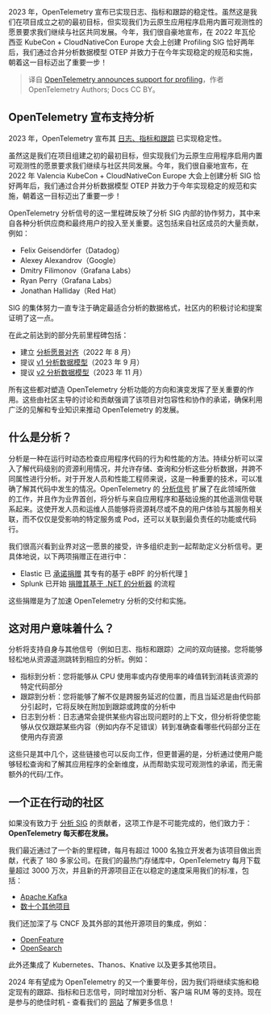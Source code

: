 
<!--
title: OpenTelemetry宣布支持分析
cover: https://opentelemetry.io/img/social/logo-wordmark-001.png
-->

2023 年，OpenTelemetry 宣布已实现日志、指标和跟踪的稳定性。虽然这是我们在项目成立之初的最初目标，但实现我们为云原生应用程序启用内置可观测性的愿景要求我们继续与社区共同发展。今年，我们很自豪地宣布，在 2022 年瓦伦西亚 KubeCon + CloudNativeCon Europe 大会上创建 Profiling SIG 恰好两年后，我们通过合并分析数据模型 OTEP 并致力于在今年实现稳定的规范和实施，朝着这一目标迈出了重要一步！

> 译自 [OpenTelemetry announces support for profiling](https://opentelemetry.io/blog/2024/profiling/)，作者 OpenTelemetry Authors; Docs CC BY。


## OpenTelemetry 宣布支持分析

2023 年，OpenTelemetry 宣布其 [日志、指标和跟踪](https://www.cncf.io/blog/2023/11/07/opentelemetry-at-kubecon-cloudnativecon-north-america-2023-update/) 已实现稳定性。

虽然这是我们在项目组建之初的最初目标，但实现我们为云原生应用程序启用内置可观测性的愿景要求我们继续与社区共同发展。今年，我们很自豪地宣布，在 2022 年 Valencia KubeCon + CloudNativeCon Europe 大会上创建分析 SIG 恰好两年后，我们通过合并分析数据模型 OTEP 并致力于今年实现稳定的规范和实施，朝着这一目标迈出了重要一步！

OpenTelemetry 分析信号的这一里程碑反映了分析 SIG 内部的协作努力，其中来自各种分析供应商和最终用户的投入至关重要。这包括来自社区成员的大量贡献，例如：

- Felix Geisendörfer（Datadog）
- Alexey Alexandrov（Google）
- Dmitry Filimonov（Grafana Labs）
- Ryan Perry（Grafana Labs）
- Jonathan Halliday（Red Hat）

SIG 的集体努力一直专注于确定最适合分析的数据格式，社区内的积极讨论和提案证明了这一点。

在此之前达到的部分先前里程碑包括：

- 建立 [分析愿景对齐](https://github.com/open-telemetry/oteps/pull/212)（2022 年 8 月）
- 提议 [v1 分析数据模型](https://github.com/open-telemetry/oteps/pull/237)（2023 年 9 月）
- 提议 [v2 分析数据模型](https://github.com/open-telemetry/oteps/pull/239)（2023 年 11 月）

所有这些都对塑造 OpenTelemetry 分析功能的方向和演变发挥了至关重要的作用。这些由社区主导的讨论和贡献强调了该项目对包容性和协作的承诺，确保利用广泛的见解和专业知识来推动 OpenTelemetry 的发展。

## 什么是分析？

分析是一种在运行时动态检查应用程序代码的行为和性能的方法。持续分析可以深入了解代码级别的资源利用情况，并允许存储、查询和分析这些分析数据，并跨不同属性进行分析。对于开发人员和性能工程师来说，这是一种重要的技术，可以准确了解其代码中发生的情况。OpenTelemetry 的 [分析信号](https://github.com/open-telemetry/oteps/blob/main/text/profiles/0239-profiles-data-model.md) 扩展了在此领域所做的工作，并且作为业界首创，将分析与来自应用程序和基础设施的其他遥测信号联系起来。这使开发人员和运维人员能够将资源耗尽或不良的用户体验与其服务相关联，而不仅仅是受影响的特定服务或 Pod，还可以关联到最负责任的功能或代码行。

我们很高兴看到业界对这一愿景的接受，许多组织走到一起帮助定义分析信号。更具体地说，以下两项捐赠正在进行中：

- Elastic 已 [承诺捐赠](https://github.com/open-telemetry/community/issues/1918) 其专有的基于 eBPF 的分析代理 [1](#fn:1)
- Splunk 已开始 [捐赠其基于 .NET 的分析器](https://github.com/open-telemetry/opentelemetry-dotnet-instrumentation/pull/3196) 的流程

这些捐赠是为了加速 OpenTelemetry 分析的交付和实施。

## 这对用户意味着什么？

分析将支持自身与其他信号（例如日志、指标和跟踪）之间的双向链接。您将能够轻松地从资源遥测跳转到相应的分析。例如：

- 指标到分析：您将能够从 CPU 使用率或内存使用率的峰值转到消耗该资源的特定代码部分
- 跟踪到分析：您将能够了解不仅是跨服务延迟的位置，而且当延迟是由代码部分引起时，它将反映在附加到跟踪或跨度的分析中
- 日志到分析：日志通常会提供某些内容出现问题时的上下文，但分析将使您能够从仅仅跟踪某些内容（例如内存不足错误）转到准确查看哪些代码部分正在使用内存资源

这些只是其中几个，这些链接也可以反向工作，但更普遍的是，分析通过使用户能够轻松查询和了解其应用程序的全新维度，从而帮助实现可观测性的承诺，而无需额外的代码/工作。

## 一个正在行动的社区

如果没有致力于 [分析 SIG](https://github.com/open-telemetry/community/tree/main/sig-profiles) 的贡献者，这项工作是不可能完成的，他们致力于：
**OpenTelemetry 每天都在发展。**

我们最近通过了一个新的里程碑，每月有超过 1000 名独立开发者为该项目做出贡献，代表了 180 多家公司。在我们的最热门存储库中，OpenTelemetry 每月下载量超过 3000 万次，并且新的开源项目正在以稳定的速度采用我们的标准，包括：

- [Apache Kafka](https://cwiki.apache.org/confluence/display/KAFKA/KIP-714%3A+Client+metrics+and+observability)
- [数十个其他项目](/ecosystem/integrations)

我们还加深了与 CNCF 及其外部的其他开源项目的集成，例如：

- [OpenFeature](https://openfeature.dev)
- [OpenSearch](https://github.com/open-telemetry/opentelemetry-collector-contrib/issues/23611)

此外还集成了 Kubernetes、Thanos、Knative 以及更多其他项目。

2024 年有望成为 OpenTelemetry 的又一个重要年份，因为我们将继续实施和稳定现有的跟踪、指标和日志信号，同时增加对分析、客户端 RUM 等的支持。现在是参与的绝佳时机 - 查看我们的 [网站](https://opentelemetry.io) 了解更多信息！